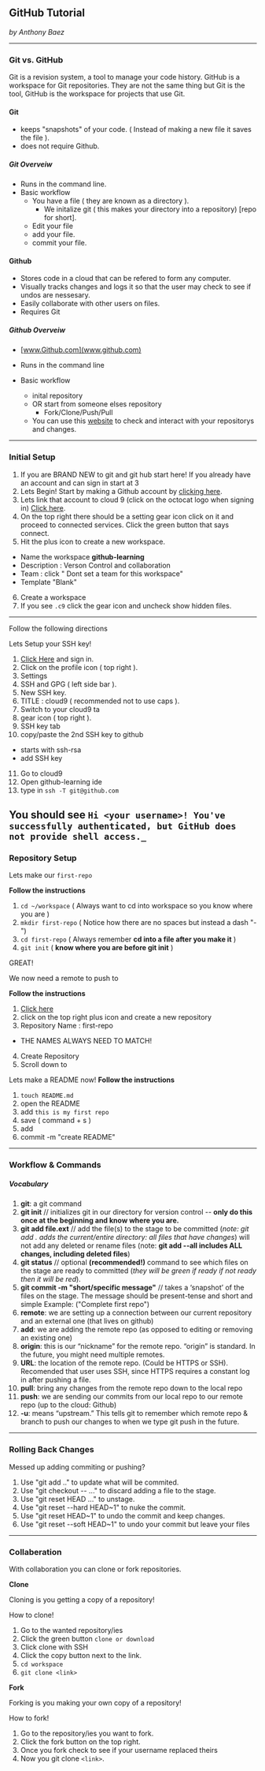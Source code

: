 ## GitHub Tutorial

_by Anthony Baez_

---
### Git vs. GitHub

Git is a revision system, a tool to manage your code history. GitHub is a workspace for Git repositories. They are not the same thing but Git is the tool, GitHub is the workspace for projects that use Git.

#### Git 
* keeps "snapshots" of your code. ( Instead of making a new file it saves the file ).
* does not require Github.
##### Git Overveiw
* Runs in the command line.
* Basic workflow
  * You have a file ( they are known as a directory ).
    * We initalize git ( this makes your directory into a repository) [repo for short].
  * Edit your file 
  * add your file.
  * commit your file.
 
#### Github
* Stores code in a cloud that can be refered to form any computer.
* Visually tracks changes and logs it so that the user may check to see if undos are nessesary.
* Easily collaborate with other users on files.
* Requires Git
##### Github Overveiw
* [www.Github.com](www.github.com) 

* Runs in the command line
* Basic workflow
  * inital repository
  * OR start from someone elses repository 
    * Fork/Clone/Push/Pull
  * You can use this [website](www.github.com) to check and interact with your repositorys and changes.
  


---
### Initial Setup
1. If you are BRAND NEW to git and git hub start here! If you already have an account and can sign in start at 3
2. Lets Begin! Start by making a Github account by [clicking here](www.https://github.com). 
3. Lets link that account to cloud 9 (click on the octocat logo when signing in) [Click here](c9.io/login).
4. On the top right there should be a setting gear icon click on it and proceed to connected services. Click the green button that says connect.
5. Hit the plus icon to create a new workspace.
* Name the workspace **github-learning**
* Description : Verson Control and collaboration
* Team : click " Dont set a team for this workspace"
* Template "Blank"
6. Create a workspace
7. If you see `.c9` click the gear icon and uncheck show hidden files.

---

Follow the following directions

Lets Setup your SSH key!
1. [Click Here](www.github.com) and sign in.
2. Click on the profile icon ( top right ).
3. Settings 
4. SSH and GPG ( left side bar ).
5. New SSH key.
6. TITLE : cloud9 ( recommended not to use caps ).
7. Switch to your cloud9 ta
8. gear icon ( top right ).
9. SSH key tab 
10. copy/paste the 2nd SSH key to github
  * starts with ssh-rsa
  * add SSH key
11. Go to cloud9
12. Open github-learning ide
13. type in `ssh -T git@github.com`

You should see `Hi <your username>! You've successfully authenticated, but GitHub does not provide shell access._
`
---
### Repository Setup
Lets make our `first-repo`

**Follow the instructions**
1. `cd ~/workspace` ( Always want to cd into workspace so you know where you are )
2. `mkdir first-repo` ( Notice how there are no spaces but instead a dash "-")
3. `cd first-repo` ( Always remember **cd into a file after you make it** )
4. `git init` ( **know where you are before git init** )

GREAT!

We now need a remote to push to 

**Follow the instructions**
1. [Click here](github.com)
2. click on the top right plus icon and create a new repository
3. Repository Name : first-repo
  * THE NAMES ALWAYS NEED TO MATCH!
4. Create Repository 
5. Scroll down to 

Lets make a README now!
**Follow the instructions**
1. `touch README.md`
2. open the README
3. add `this is my first repo`
4. save ( command + s )
5. add 
6. commit -m "create README"



---
### Workflow & Commands
##### Vocabulary 
1. **git**: a git command
2. **git init** // initializes git in our directory for version control -- **only do this once at the beginning and know where you are.**
3. **git add file.ext** // add the file(s) to the stage to be committed (_note: git add . adds the current/entire directory: all files that have changes_) will not add any deleted or rename files
(note: **git add --all  includes ALL changes, including deleted files**)
4. **git status** // optional **(recommended!)** command to see which files on the stage are ready to committed (_they will be green if ready if not ready then it will be red_).
5. **git commit -m "short/specific message"** // takes a ‘snapshot’ of the files on the stage. The message should be present-tense and short and simple Example: ("Complete first repo")
6. **remote**: we are setting up a connection between our current repository and an external one (that lives on github)
7. **add**: we are adding the remote repo (as opposed to editing or removing an existing one)
8. **origin**: this is our “nickname” for the remote repo.  “origin” is standard.  In the future, you might need multiple remotes.
9. **URL**: the location of the remote repo.  (Could be HTTPS or SSH). Recomended that user uses SSH, since HTTPS requires a constant log in after pushing a file.
10. **pull**: bring any changes from the remote repo down to the local repo
11. **push**: we are sending our commits from our local repo to our remote repo (up to the cloud: Github)
12. **-u**: means “upstream.” This tells git to remember which remote repo & branch to push our changes to when we type git push in the future.
---
### Rolling Back Changes
Messed up adding commiting or pushing?
1. Use "git add <file>.." to update what will be commited.
2. Use "git checkout -- <file>..." to discard adding a file to the stage.
3. Use "git reset HEAD <file>..." to unstage.
4. Use "git reset --hard HEAD~1" to nuke the commit.
5. Use "git reset HEAD~1" to undo the commit and keep changes.
6. Use "git reset --soft HEAD~1" to undo your commit but leave your files

---

### Collaberation
With collaboration you can clone or fork repositories.

**Clone**

Cloning is you getting a copy of a repository!

How to clone!
1. Go to the wanted repository/ies 
2. Click the green button `clone or download`
3. Click clone with SSH
4. Click the copy button next to the link.
5. `cd workspace`
6. `git clone <link>`

**Fork**

Forking is you making your own copy of a repository!

How to fork!
1. Go to the repository/ies you want to fork.
2. Click the fork button on the top right.
3. Once you fork check to see if your username replaced theirs 
4. Now you git clone `<link>`.
